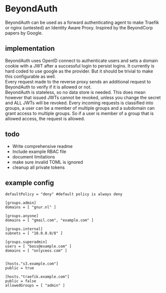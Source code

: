 # BeyondAuth

BeyondAuth can be used as a forward authenticating agent to make Traefik or nginx (untested) an Identity Aware Proxy. Inspired by the BeyondCorp papers by Google.

## implementation
BeyondAuth uses OpenID connect to authenticate users and sets a domain cookie with a JWT after a successful login to persist logins. It currently is hard coded to use google as the provider. But it should be trivial to make this configurable as well.  
Every request made to the reverse proxy sends an additional request to BeyondAuth to verify if it is allowed or not.  
BeyondAuth is stateless, so no data store is needed. This does mean however that issued JWTs cannot be revoked, unless you change the secret and ALL JWTs will be revoked.
Every incoming requests is classified into groups, a user can be a member of multiple groups and a subdomain can grant access to multiple groups. So if a user is member of a group that is allowed access, the request is allowed.


## todo

- Write comprehensive readme
- Include example RBAC file
- document limitations
- make sure invalid TOML is ignored
- cleanup all private tokens


## example config

```
defaultPolicy = "deny" #default policy is always deny

[groups.admin]
domains = [ "gnur.nl" ]

[groups.anyone]
domains = [ "gmail.com", "example.com" ]

[groups.internal]
subnets = [ "10.0.0.0/8" ]

[groups.superadmin]
users = [ "boss@example.com" ]
domains = [ "onlyceos.com" ]


[hosts."s3.example.com"]
public = true

[hosts."traefik.example.com"]
public = false
allowedGroups = [ "admin" ]
```
